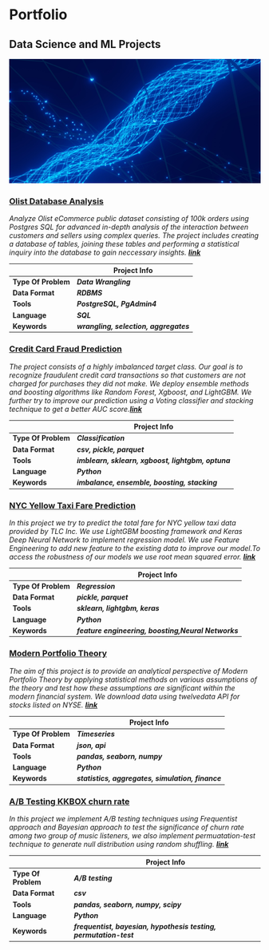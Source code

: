 # **Portfolio**

## **Data Science and ML Projects**

![portfolio](doc/portfolio.jpg)

### [**Olist Database Analysis**](https://github.com/nabeel-io/olist_database_analysis)

*Analyze Olist eCommerce public dataset consisting of 100k orders using Postgres SQL for 
advanced in-depth analysis of the interaction between customers and sellers using complex queries. 
The project includes creating a database of tables, joining these tables and performing a statistical 
inquiry into the database to gain neccessary insights. [**link**](https://github.com/nabeel-io/olist_database_analysis)*

||Project Info|
|---|---|
|**Type Of Problem**|***Data Wrangling***|
|**Data Format**|***RDBMS***|
|**Tools**|***PostgreSQL, PgAdmin4***|
|**Language**|***SQL***|
|**Keywords**|***wrangling, selection, aggregates***|


### [**Credit Card Fraud Prediction**](https://github.com/nabeel-io/Transaction_Fraud_Detection)

*The project consists of a highly imbalanced target class. Our goal is to recognize fraudulent credit card transactions 
so that customers are not charged for purchases they did not make. We deploy ensemble methods and boosting algorithms 
like Random Forest, Xgboost, and LightGBM. We further try to improve our prediction using a Voting classifier and stacking technique to get a better AUC score.[**link**](https://github.com/nabeel-io/Transaction_Fraud_Detection)*

||Project Info|
|---|---|
|**Type Of Problem**|***Classification***|
|**Data Format**|***csv, pickle, parquet***|
|**Tools**|***imblearn, sklearn, xgboost, lightgbm, optuna***|
|**Language**|***Python***|
|**Keywords**|***imbalance, ensemble, boosting, stacking***|


### [**NYC Yellow Taxi Fare Prediction**](https://github.com/nabeel-io/NYC_Taxi_Fare_Prediction)

*In this project we try to predict the total fare for NYC yellow taxi data provided by TLC Inc. We use LightGBM boosting framework and Keras Deep Neural Network to implement regression model. We use Feature Engineering to add new feature to the existing data to improve our model.To access the robustness of our models we use root mean squared error. [**link**](https://github.com/nabeel-io/NYC_Taxi_Fare_Prediction)*


||Project Info|
|---|---|
|**Type Of Problem**|***Regression***|
|**Data Format**|***pickle, parquet***|
|**Tools**|***sklearn, lightgbm, keras***|
|**Language**|***Python***|
|**Keywords**|***feature engineering, boosting,Neural Networks***|


### [**Modern Portfolio Theory**](https://github.com/nabeel-io/Modern_Portfolio_Theory)

*The aim of this project is to provide an analytical perspective of Modern Portfolio Theory by applying statistical methods on various
assumptions of the theory and test how these assumptions are significant within the modern financial system. We download data using 
twelvedata API for stocks listed on NYSE. [**link**](https://github.com/nabeel-io/Modern_Portfolio_Theory)*


||Project Info|
|---|---|
|**Type Of Problem**|***Timeseries***|
|**Data Format**|***json, api***|
|**Tools**|***pandas, seaborn, numpy***|
|**Language**|***Python***|
|**Keywords**|***statistics, aggregates, simulation, finance***|


### [**A/B Testing KKBOX churn rate**](https://github.com/nabeel-io/AB_testing_KKBOX_churn_rate)
*In this project we implement A/B testing techniques using Frequentist approach and 
Bayesian approach to test the significance of churn rate among two group of music listeners, we also implement permuatation-test technique 
to generate null distribution using random shuffling. [**link**](https://github.com/nabeel-io/AB_testing_KKBOX_churn_rate)*


||Project Info|
|---|---|
|**Type Of Problem**|***A/B testing***|
|**Data Format**|***csv***|
|**Tools**|***pandas, seaborn, numpy, scipy***|
|**Language**|***Python***|
|**Keywords**|***frequentist, bayesian, hypothesis testing, permutation-test***|